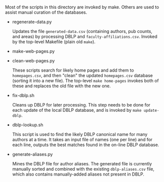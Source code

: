 Most of the scripts in this directory are invoked by make. Others are
used to assist manual curation of the databases.

* regenerate-data.py

  Updates the file `generated-data.csv` (containing authors, pub
  counts, and areas) by processing DBLP and
  `faculty-affiliations.csv`. Invoked by the top-level Makefile (plain
  old `make`).

* make-web-pages.py
* clean-web-pages.py

  These scripts search for likely home pages and add them to
  `homepages.csv`, and then "clean" the updated `homepages.csv`
  database (sorting it into a new file).  The top-level `make
  home-pages` invokes both of these and replaces the old file with the
  new one.

* fix-dblp.sh

  Cleans up DBLP for later processing. This step needs to be done for
  each update of the local DBLP database, and is invoked by `make
  update-dblp`.

* dblp-lookup.sh

  This script is used to find the likely DBLP canonical name for many
  authors at a time. It takes an input file of names (one per line)
  and for each line, outputs the best matches found in the on-line
  DBLP database.

* generate-aliases.py

  Mines the DBLP file for author aliases. The generated file is
  currently manually sorted and combined with the existing
  `dblp-aliases.csv` file, which also contains manually-added aliases
  not present in DBLP.
